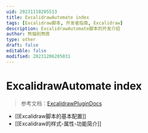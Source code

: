 ```yaml
---
uid: 20231110205513
title: ExcalidrawAutomate index
tags: [Excalidraw脚本, 开发者指南, Excalidraw]
description: ExcalidrawAutomate脚本的开发介绍
author: 熊猫别熬夜
type: other
draft: false
editable: false
modified: 20231206205031
---
```


# ExcalidrawAutomate index

> 参考文档：[ExcalidrawPluginDocs](https://github.com/zsviczian/obsidian-excalidraw-plugin/blob/master/docs/readme.md)

- [[Excalidraw脚本的基本配置]]
- [[Excalidraw的样式-属性-功能简介]]